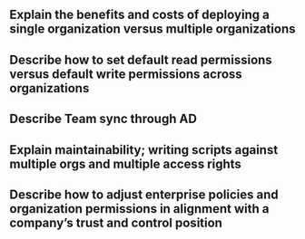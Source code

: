 ## Explain the benefits and costs of deploying a single organization versus multiple organizations

## Describe how to set default read permissions versus default write permissions across organizations

## Describe Team sync through AD

## Explain maintainability; writing scripts against multiple orgs and multiple access rights

## Describe how to adjust enterprise policies and organization permissions in alignment with a company’s trust and control position